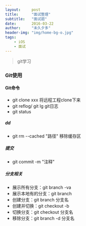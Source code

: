 ```yaml
---
layout:     post
title:      "面试整理"
subtitle:   "面试题"
date:       2016-03-22
author:     "未久夕多"
header-img: "img/home-bg-o.jpg"
tags:
    - iOS
    - 面试
---
```


> git学习

### Git使用

#### Git命令
* git clone xxx 将远程工程clone下来
* git reflog/ git lg  git日志
* git status

##### dd
* git rm --cached "路径" 移除缓存区

##### 提交
* git commit -m "注释"


##### 分支相关
* 展示所有分支：git branch -va
* 展示本地有的分支：git branch    
* 创建分支：git branch 分支名
* 创建并切换：git checkout -b
* 切换分支：git checkout 分支名
* 移除分支：git branch -d 分支名  